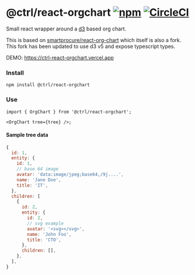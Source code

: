 # @ctrl/react-orgchart [![npm](https://badgen.net/npm/v/@ctrl/react-orgchart)](https://www.npmjs.com/package/@ctrl/react-orgchart) [![CircleCI](https://badgen.net/github/status/scttcper/react-orgchart)](https://circleci.com/gh/scttcper/react-orgchart)

Small react wrapper around a [d3](https://d3js.org/) based org chart.

This is based on [smartprocure/react-org-chart](https://github.com/smartprocure/react-org-chart) which itself is also a fork. This fork has been updated to use d3 v5 and expose typescript types.

DEMO: https://ctrl-react-orgchart.vercel.app

### Install

```console
npm install @ctrl/react-orgchart
```

### Use

```tsx
import { OrgChart } from '@ctrl/react-orgchart';

<OrgChart tree={tree} />;
```

#### Sample tree data

```js
{
  id: 1,
  entity: {
    id: 1,
    // base 64 image
    avatar: 'data:image/jpeg;base64,/9j....',
    name: 'Jane Doe',
    title: 'IT',
  },
  children: [
    {
      id: 2,
      entity: {
        id: 2,
        // svg example
        avatar: '<svg></svg>',
        name: 'John Foo',
        title: 'CTO',
      },
      children: [],
    },
  ],
}
```
